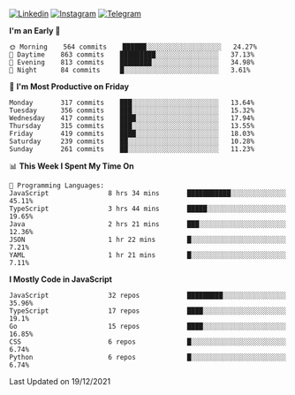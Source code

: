 [![Linkedin](https://img.shields.io/badge/-Archie-blue?style=flat-square&labelColor=gray&logo=Linkedin&logoColor=white&link=https://www.linkedin.com/in/archisdi)](https://www.linkedin.com/in/archisdi)
[![Instagram](https://img.shields.io/badge/-@archisdi-orange?style=flat-square&labelColor=gray&logo=Instagram&logoColor=white&link=https://www.instagram.com/archisdi)](https://www.instagram.com/archisdi)
[![Telegram](https://img.shields.io/badge/-aai-informational?style=flat-square&labelColor=gray&logo=telegram&logoColor=white&link=https://t.me/archisdi)](https://t.me/archisdi)

<!--START_SECTION:waka-->
**I'm an Early 🐤** 

```text
🌞 Morning    564 commits    ██████░░░░░░░░░░░░░░░░░░░   24.27% 
🌆 Daytime    863 commits    █████████░░░░░░░░░░░░░░░░   37.13% 
🌃 Evening    813 commits    ████████░░░░░░░░░░░░░░░░░   34.98% 
🌙 Night      84 commits     █░░░░░░░░░░░░░░░░░░░░░░░░   3.61%

```
📅 **I'm Most Productive on Friday** 

```text
Monday       317 commits    ███░░░░░░░░░░░░░░░░░░░░░░   13.64% 
Tuesday      356 commits    ███░░░░░░░░░░░░░░░░░░░░░░   15.32% 
Wednesday    417 commits    ████░░░░░░░░░░░░░░░░░░░░░   17.94% 
Thursday     315 commits    ███░░░░░░░░░░░░░░░░░░░░░░   13.55% 
Friday       419 commits    ████░░░░░░░░░░░░░░░░░░░░░   18.03% 
Saturday     239 commits    ██░░░░░░░░░░░░░░░░░░░░░░░   10.28% 
Sunday       261 commits    ██░░░░░░░░░░░░░░░░░░░░░░░   11.23%

```


📊 **This Week I Spent My Time On** 

```text
💬 Programming Languages: 
JavaScript               8 hrs 34 mins       ███████████░░░░░░░░░░░░░░   45.11% 
TypeScript               3 hrs 44 mins       █████░░░░░░░░░░░░░░░░░░░░   19.65% 
Java                     2 hrs 21 mins       ███░░░░░░░░░░░░░░░░░░░░░░   12.36% 
JSON                     1 hr 22 mins        █░░░░░░░░░░░░░░░░░░░░░░░░   7.21% 
YAML                     1 hr 21 mins        █░░░░░░░░░░░░░░░░░░░░░░░░   7.11%

```

**I Mostly Code in JavaScript** 

```text
JavaScript               32 repos            █████████░░░░░░░░░░░░░░░░   35.96% 
TypeScript               17 repos            ████░░░░░░░░░░░░░░░░░░░░░   19.1% 
Go                       15 repos            ████░░░░░░░░░░░░░░░░░░░░░   16.85% 
CSS                      6 repos             █░░░░░░░░░░░░░░░░░░░░░░░░   6.74% 
Python                   6 repos             █░░░░░░░░░░░░░░░░░░░░░░░░   6.74%

```



 Last Updated on 19/12/2021
<!--END_SECTION:waka-->